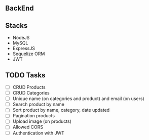 ## BackEnd

## Stacks

- NodeJS
- MySQL
- ExpressJS
- Sequelize ORM
- JWT

## TODO Tasks

- [ ] CRUD Products
- [ ] CRUD Categories
- [ ] Unique name (on categories and product) and email (on users)
- [ ] Search product by name
- [ ] Sort product by name, category, date updated
- [ ] Pagination products
- [ ] Upload image (on products)
- [ ] Allowed CORS
- [ ] Authentication with JWT
